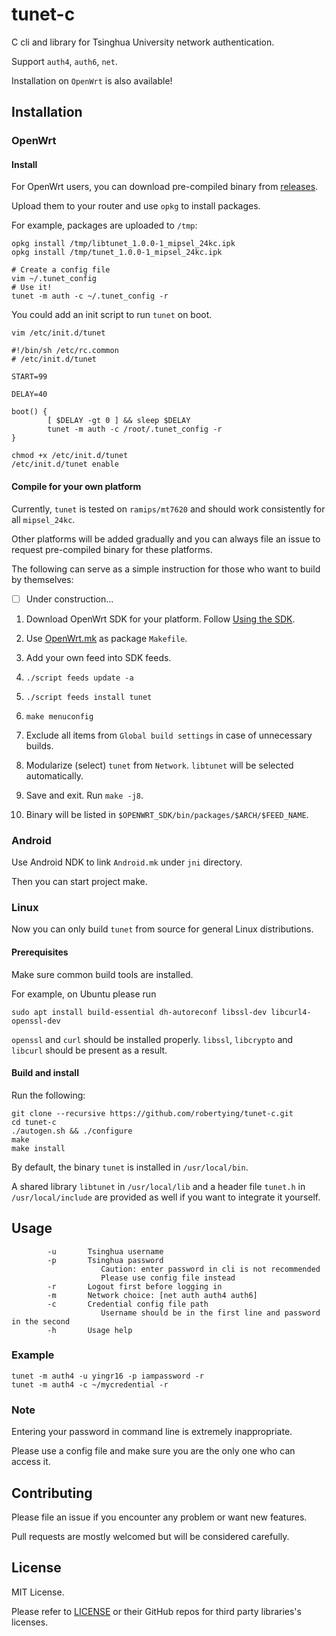 # tunet-c

C cli and library for Tsinghua University network authentication.

Support `auth4`, `auth6`, `net`.

Installation on `OpenWrt` is also available!

## Installation

### OpenWrt

#### Install

For OpenWrt users, you can download pre-compiled binary from [releases](https://github.com/robertying/tunet-c/releases).

Upload them to your router and use `opkg` to install packages.

For example, packages are uploaded to `/tmp`:

```shell
opkg install /tmp/libtunet_1.0.0-1_mipsel_24kc.ipk
opkg install /tmp/tunet_1.0.0-1_mipsel_24kc.ipk

# Create a config file
vim ~/.tunet_config
# Use it!
tunet -m auth -c ~/.tunet_config -r
```

You could add an init script to run `tunet` on boot.

```shell
vim /etc/init.d/tunet
```

```shell
#!/bin/sh /etc/rc.common
# /etc/init.d/tunet

START=99

DELAY=40

boot() {
        [ $DELAY -gt 0 ] && sleep $DELAY
        tunet -m auth -c /root/.tunet_config -r
}
```

```shell
chmod +x /etc/init.d/tunet
/etc/init.d/tunet enable
```

#### Compile for your own platform

Currently, `tunet` is tested on `ramips/mt7620` and should work consistently for all `mipsel_24kc`.

Other platforms will be added gradually and you can always file an issue to request pre-compiled binary for these platforms.

The following can serve as a simple instruction for those who want to build by themselves:

- [ ] Under construction...

1. Download OpenWrt SDK for your platform. Follow [Using the SDK](https://openwrt.org/docs/guide-developer/using_the_sdk).

2. Use [OpenWrt.mk](./OpenWrt.mk) as package `Makefile`.

3. Add your own feed into SDK feeds.

4. `./script feeds update -a`

5. `./script feeds install tunet`

6. `make menuconfig`

7. Exclude all items from `Global build settings` in case of unnecessary builds.

8. Modularize (select) `tunet` from `Network`. `libtunet` will be selected automatically.

9. Save and exit. Run `make -j8`.

10. Binary will be listed in `$OPENWRT_SDK/bin/packages/$ARCH/$FEED_NAME`.

### Android

Use Android NDK to link `Android.mk` under `jni` directory.

Then you can start project make.

### Linux

Now you can only build `tunet` from source for general Linux distributions.

#### Prerequisites

Make sure common build tools are installed.

For example, on Ubuntu please run

```shell
sudo apt install build-essential dh-autoreconf libssl-dev libcurl4-openssl-dev
```

`openssl` and `curl` should be installed properly. `libssl`, `libcrypto` and `libcurl` should be present as a result.

#### Build and install

Run the following:

```shell
git clone --recursive https://github.com/robertying/tunet-c.git
cd tunet-c
./autogen.sh && ./configure
make
make install
```

By default, the binary `tunet` is installed in `/usr/local/bin`.

A shared library `libtunet` in `/usr/local/lib` and a header file `tunet.h` in `/usr/local/include` are provided as well if you want to integrate it yourself.

## Usage

```
        -u       Tsinghua username
        -p       Tsinghua password
                    Caution: enter password in cli is not recommended
                    Please use config file instead
        -r       Logout first before logging in
        -m       Network choice: [net auth auth4 auth6]
        -c       Credential config file path
                    Username should be in the first line and password in the second
        -h       Usage help
```

### Example

```shell
tunet -m auth4 -u yingr16 -p iampassword -r
tunet -m auth4 -c ~/mycredential -r
```

### Note

Entering your password in command line is extremely inappropriate.

Please use a config file and make sure you are the only one who can access it.

## Contributing

Please file an issue if you encounter any problem or want new features.

Pull requests are mostly welcomed but will be considered carefully.

## License

MIT License.

Please refer to [LICENSE](./LICENSE) or their GitHub repos for third party libraries's licenses.
